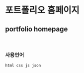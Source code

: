 포트폴리오 홈페이지
==============
portfolio homepage
------------------
</br>

### 사용언어
    html css js json

